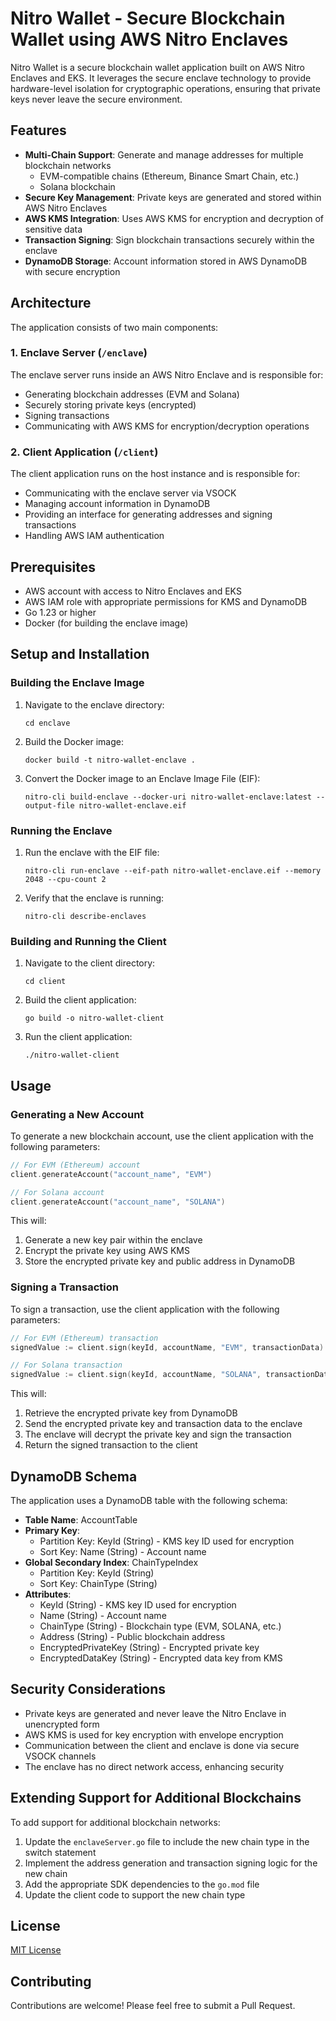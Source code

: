 # Nitro Wallet - Secure Blockchain Wallet using AWS Nitro Enclaves

Nitro Wallet is a secure blockchain wallet application built on AWS Nitro Enclaves and EKS. It leverages the secure enclave technology to provide hardware-level isolation for cryptographic operations, ensuring that private keys never leave the secure environment.

## Features

- **Multi-Chain Support**: Generate and manage addresses for multiple blockchain networks
  - EVM-compatible chains (Ethereum, Binance Smart Chain, etc.)
  - Solana blockchain
- **Secure Key Management**: Private keys are generated and stored within AWS Nitro Enclaves
- **AWS KMS Integration**: Uses AWS KMS for encryption and decryption of sensitive data
- **Transaction Signing**: Sign blockchain transactions securely within the enclave
- **DynamoDB Storage**: Account information stored in AWS DynamoDB with secure encryption

## Architecture

The application consists of two main components:

### 1. Enclave Server (`/enclave`)

The enclave server runs inside an AWS Nitro Enclave and is responsible for:
- Generating blockchain addresses (EVM and Solana)
- Securely storing private keys (encrypted)
- Signing transactions
- Communicating with AWS KMS for encryption/decryption operations

### 2. Client Application (`/client`)

The client application runs on the host instance and is responsible for:
- Communicating with the enclave server via VSOCK
- Managing account information in DynamoDB
- Providing an interface for generating addresses and signing transactions
- Handling AWS IAM authentication

## Prerequisites

- AWS account with access to Nitro Enclaves and EKS
- AWS IAM role with appropriate permissions for KMS and DynamoDB
- Go 1.23 or higher
- Docker (for building the enclave image)

## Setup and Installation

### Building the Enclave Image

1. Navigate to the enclave directory:
   ```
   cd enclave
   ```

2. Build the Docker image:
   ```
   docker build -t nitro-wallet-enclave .
   ```

3. Convert the Docker image to an Enclave Image File (EIF):
   ```
   nitro-cli build-enclave --docker-uri nitro-wallet-enclave:latest --output-file nitro-wallet-enclave.eif
   ```

### Running the Enclave

1. Run the enclave with the EIF file:
   ```
   nitro-cli run-enclave --eif-path nitro-wallet-enclave.eif --memory 2048 --cpu-count 2
   ```

2. Verify that the enclave is running:
   ```
   nitro-cli describe-enclaves
   ```

### Building and Running the Client

1. Navigate to the client directory:
   ```
   cd client
   ```

2. Build the client application:
   ```
   go build -o nitro-wallet-client
   ```

3. Run the client application:
   ```
   ./nitro-wallet-client
   ```

## Usage

### Generating a New Account

To generate a new blockchain account, use the client application with the following parameters:

```go
// For EVM (Ethereum) account
client.generateAccount("account_name", "EVM")

// For Solana account
client.generateAccount("account_name", "SOLANA")
```

This will:
1. Generate a new key pair within the enclave
2. Encrypt the private key using AWS KMS
3. Store the encrypted private key and public address in DynamoDB

### Signing a Transaction

To sign a transaction, use the client application with the following parameters:

```go
// For EVM (Ethereum) transaction
signedValue := client.sign(keyId, accountName, "EVM", transactionData)

// For Solana transaction
signedValue := client.sign(keyId, accountName, "SOLANA", transactionData)
```

This will:
1. Retrieve the encrypted private key from DynamoDB
2. Send the encrypted private key and transaction data to the enclave
3. The enclave will decrypt the private key and sign the transaction
4. Return the signed transaction to the client

## DynamoDB Schema

The application uses a DynamoDB table with the following schema:

- **Table Name**: AccountTable
- **Primary Key**: 
  - Partition Key: KeyId (String) - KMS key ID used for encryption
  - Sort Key: Name (String) - Account name
- **Global Secondary Index**: ChainTypeIndex
  - Partition Key: KeyId (String)
  - Sort Key: ChainType (String)
- **Attributes**:
  - KeyId (String) - KMS key ID used for encryption
  - Name (String) - Account name
  - ChainType (String) - Blockchain type (EVM, SOLANA, etc.)
  - Address (String) - Public blockchain address
  - EncryptedPrivateKey (String) - Encrypted private key
  - EncryptedDataKey (String) - Encrypted data key from KMS

## Security Considerations

- Private keys are generated and never leave the Nitro Enclave in unencrypted form
- AWS KMS is used for key encryption with envelope encryption
- Communication between the client and enclave is done via secure VSOCK channels
- The enclave has no direct network access, enhancing security

## Extending Support for Additional Blockchains

To add support for additional blockchain networks:

1. Update the `enclaveServer.go` file to include the new chain type in the switch statement
2. Implement the address generation and transaction signing logic for the new chain
3. Add the appropriate SDK dependencies to the `go.mod` file
4. Update the client code to support the new chain type

## License

[MIT License](LICENSE)

## Contributing

Contributions are welcome! Please feel free to submit a Pull Request.
